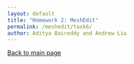```yaml
---
layout: default
title: "Homework 2: MeshEdit"
permalink: /meshedit/task6/
author: Aditya Baireddy and Andrew Liu
---
```

[Back to main page]({{site.baseurl}}/meshedit)

